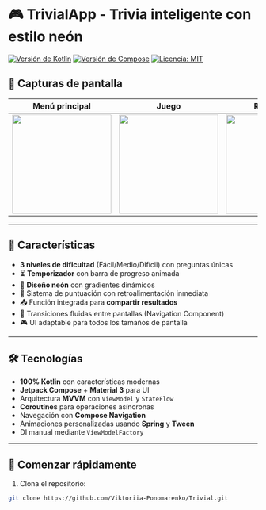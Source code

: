 # 🎮 TrivialApp - Trivia inteligente con estilo neón

[![Versión de Kotlin](https://img.shields.io/badge/Kotlin-1.9.0-blue.svg)](https://kotlinlang.org/)
[![Versión de Compose](https://img.shields.io/badge/Jetpack%20Compose-1.5.4-brightgreen)](https://developer.android.com/jetpack/compose)
[![Licencia: MIT](https://img.shields.io/badge/Licencia-MIT-yellow.svg)](https://opensource.org/licenses/MIT)

## 📸 Capturas de pantalla

| Menú principal | Juego | Resultados |
|----------------|-------|------------|
| <div align="center"><img src="https://github.com/user-attachments/assets/95605c75-165a-4a97-bde6-dacab641fa4d" width="200"></div> | <div align="center"><img src="https://github.com/user-attachments/assets/f2f52bde-942b-436f-bad8-240859de3cac" width="200"></div> | <div align="center"><img src="https://github.com/user-attachments/assets/cea2932b-032a-40aa-a2ce-211cd220d814" width="200"></div> |

---

## 🌟 Características
- **3 niveles de dificultad** (Fácil/Medio/Difícil) con preguntas únicas
- ⏳ **Temporizador** con barra de progreso animada
- 🌈 **Diseño neón** con gradientes dinámicos
- 🎯 Sistema de puntuación con retroalimentación inmediata
- 📤 Función integrada para **compartir resultados**
- 🔄 Transiciones fluidas entre pantallas (Navigation Component)
- 🎮 UI adaptable para todos los tamaños de pantalla

---

## 🛠 Tecnologías
- **100% Kotlin** con características modernas
- **Jetpack Compose** + **Material 3** para UI
- Arquitectura **MVVM** con `ViewModel` y `StateFlow`
- **Coroutines** para operaciones asíncronas
- Navegación con **Compose Navigation**
- Animaciones personalizadas usando **Spring** y **Tween**
- DI manual mediante `ViewModelFactory`

---

## 🚀 Comenzar rápidamente
1. Clona el repositorio:
```bash
git clone https://github.com/Viktoriia-Ponomarenko/Trivial.git
